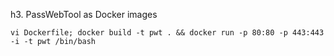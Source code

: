 h3. PassWebTool as Docker images
```
vi Dockerfile; docker build -t pwt . && docker run -p 80:80 -p 443:443 -i -t pwt /bin/bash
```
